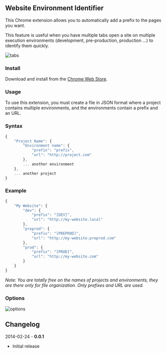 ## Website Environment Identifier

This Chrome extension allows you to automatically add a prefix to the pages you want.

This feature is useful when you have multiple tabs open a site on multiple execution environments (development, pre-production, production ...) to identify them quickly.

<img src="https://raw.github.com/sylouuu/website-environment-identifier/master/img/tabs.png" alt="tabs">

### Install

Download and install from the [Chrome Web Store](https://chrome.google.com/webstore/detail/hcbgadmbdkiilgpifjgcakjehmafcjai/).

### Usage

To use this extension, you must create a file in JSON format where a project contains multiple environments, and the environments contain a prefix and an URL.

### Syntax

```js
{
    "Project Name": {
        "Environment name": {
            "prefix": "prefix",
            "url": "http://project.com"
        },
        ... another environment
    },
    ... another project
}
```

### Example

```js
{
    "My Website": {
        "dev": {
            "prefix": "[DEV]",
            "url": "http://my-website.local"
        },
        "preprod": {
            "prefix": "[PREPROD]",
            "url": "http://my-website.preprod.com"
        },
        "prod": {
            "prefix": "[PROD]",
            "url": "http://my-website.com"
        }
    }
}
```

_Note: You are totally free on the names of projects and environments, they are there only for file organization. Only prefixes and URL are used._

### Options

<img src="https://raw.github.com/sylouuu/website-environment-identifier/master/img/options.png" alt="options">

## Changelog

2014-02-24 - **0.0.1**

* Initial release
